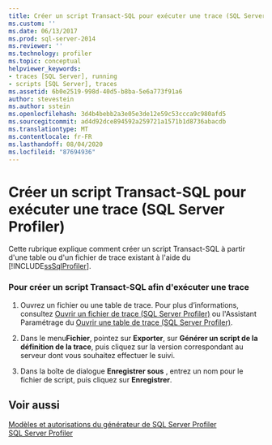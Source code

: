 ```yaml
---
title: Créer un script Transact-SQL pour exécuter une trace (SQL Server Profiler) | Microsoft Docs
ms.custom: ''
ms.date: 06/13/2017
ms.prod: sql-server-2014
ms.reviewer: ''
ms.technology: profiler
ms.topic: conceptual
helpviewer_keywords:
- traces [SQL Server], running
- scripts [SQL Server], traces
ms.assetid: 6b0e2519-998d-40d5-b8ba-5e6a773f91a6
author: stevestein
ms.author: sstein
ms.openlocfilehash: 3d4b4bebb2a3e05e3de12e59c53ccca9c980afd5
ms.sourcegitcommit: ad4d92dce894592a259721a1571b1d8736abacdb
ms.translationtype: MT
ms.contentlocale: fr-FR
ms.lasthandoff: 08/04/2020
ms.locfileid: "87694936"
---
```

# <a name="create-a-transact-sql-script-for-running-a-trace-sql-server-profiler"></a>Créer un script Transact-SQL pour exécuter une trace (SQL Server Profiler)
  Cette rubrique explique comment créer un script Transact-SQL à partir d'une table ou d'un fichier de trace existant à l'aide du [!INCLUDE[ssSqlProfiler](../../includes/sssqlprofiler-md.md)].  
  
### <a name="to-create-a-transact-sql-script-to-run-a-trace"></a>Pour créer un script Transact-SQL afin d'exécuter une trace  
  
1.  Ouvrez un fichier ou une table de trace. Pour plus d’informations, consultez [Ouvrir un fichier de trace &#40;SQL Server Profiler&#41;](open-a-trace-file-sql-server-profiler.md) ou l'Assistant Paramétrage du [Ouvrir une table de trace &#40;SQL Server Profiler&#41;](open-a-trace-table-sql-server-profiler.md).  
  
2.  Dans le menu**Fichier**, pointez sur **Exporter**, sur **Générer un script de la définition de la trace**, puis cliquez sur la version correspondant au serveur dont vous souhaitez effectuer le suivi.  
  
3.  Dans la boîte de dialogue **Enregistrer sous** , entrez un nom pour le fichier de script, puis cliquez sur **Enregistrer**.  
  
## <a name="see-also"></a>Voir aussi  
 [Modèles et autorisations du générateur de SQL Server Profiler](sql-server-profiler-templates-and-permissions.md)   
 [SQL Server Profiler](sql-server-profiler.md)  
  
  
